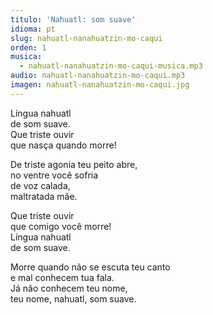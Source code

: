 ```yaml
---
titulo: 'Nahuatl: som suave'
idioma: pt
slug: nahuatl-nanahuatzin-mo-caqui
orden: 1
musica: 
  - nahuatl-nanahuatzin-mo-caqui-musica.mp3
audio: nahuatl-nanahuatzin-mo-caqui.mp3
imagen: nahuatl-nanahuatzin-mo-caqui.jpg
---
```


Língua nahuatl<br>
de som suave.<br>
Que triste ouvir<br>
que nasça quando morre!<br>

De triste agonia teu peito abre,<br>
no ventre você sofria<br>
de voz calada,<br>
maltratada mãe.<br>

Que triste ouvir<br>
que comigo você morre!<br>
Língua nahuatl<br>
de som suave.<br>

Morre quando não se escuta teu canto<br>
e mal conhecem tua fala.<br>
Já não conhecem teu nome,<br>
teu nome, nahuatl, som suave.<br>
